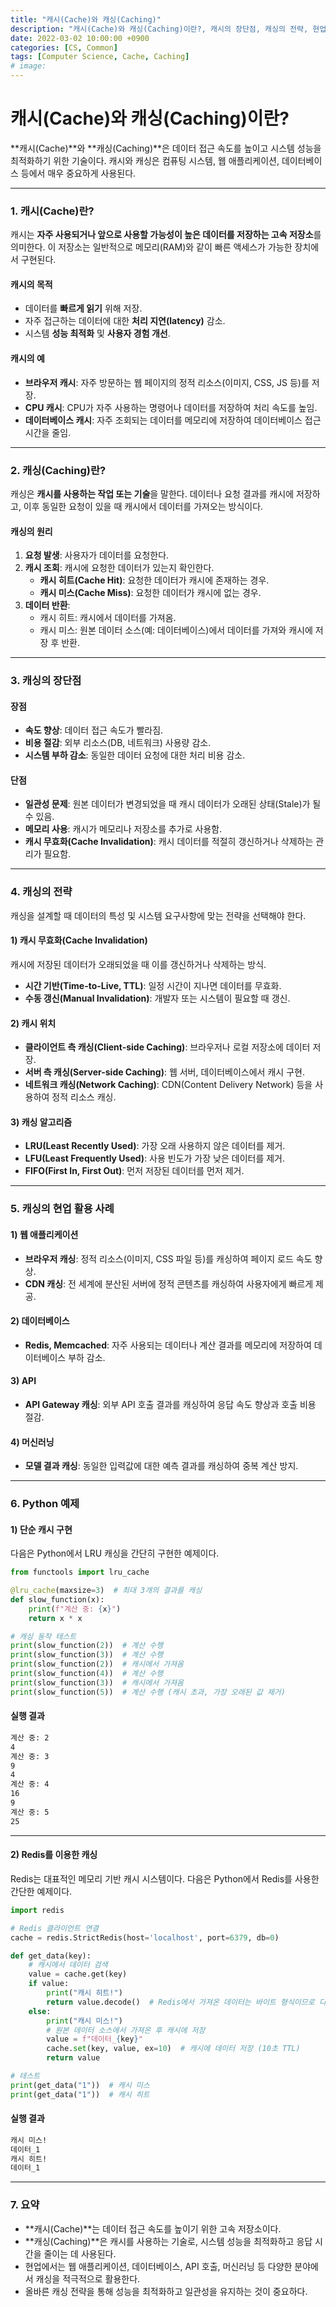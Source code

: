 ```yaml
---
title: "캐시(Cache)와 캐싱(Caching)"
description: "캐시(Cache)와 캐싱(Caching)이란?, 캐시의 장단점, 캐싱의 전략, 현업 활용 사례, Python 예제"
date: 2022-03-02 10:00:00 +0900
categories: [CS, Common]
tags: [Computer Science, Cache, Caching]
# image:
---
```


# **캐시(Cache)와 캐싱(Caching)이란?**

**캐시(Cache)**와 **캐싱(Caching)**은 데이터 접근 속도를 높이고 시스템 성능을 최적화하기 위한 기술이다. 캐시와 캐싱은 컴퓨팅 시스템, 웹 애플리케이션, 데이터베이스 등에서 매우 중요하게 사용된다.

---

### **1. 캐시(Cache)란?**

캐시는 **자주 사용되거나 앞으로 사용할 가능성이 높은 데이터를 저장하는 고속 저장소**를 의미한다. 이 저장소는 일반적으로 메모리(RAM)와 같이 빠른 액세스가 가능한 장치에서 구현된다.

#### **캐시의 목적**
- 데이터를 **빠르게 읽기** 위해 저장.
- 자주 접근하는 데이터에 대한 **처리 지연(latency)** 감소.
- 시스템 **성능 최적화** 및 **사용자 경험 개선**.

#### **캐시의 예**
- **브라우저 캐시**: 자주 방문하는 웹 페이지의 정적 리소스(이미지, CSS, JS 등)를 저장.
- **CPU 캐시**: CPU가 자주 사용하는 명령어나 데이터를 저장하여 처리 속도를 높임.
- **데이터베이스 캐시**: 자주 조회되는 데이터를 메모리에 저장하여 데이터베이스 접근 시간을 줄임.

---

### **2. 캐싱(Caching)란?**

캐싱은 **캐시를 사용하는 작업 또는 기술**을 말한다. 데이터나 요청 결과를 캐시에 저장하고, 이후 동일한 요청이 있을 때 캐시에서 데이터를 가져오는 방식이다.

#### **캐싱의 원리**
1. **요청 발생**: 사용자가 데이터를 요청한다.
2. **캐시 조회**: 캐시에 요청한 데이터가 있는지 확인한다.
   - **캐시 히트(Cache Hit)**: 요청한 데이터가 캐시에 존재하는 경우.
   - **캐시 미스(Cache Miss)**: 요청한 데이터가 캐시에 없는 경우.
3. **데이터 반환**:
   - 캐시 히트: 캐시에서 데이터를 가져옴.
   - 캐시 미스: 원본 데이터 소스(예: 데이터베이스)에서 데이터를 가져와 캐시에 저장 후 반환.

---

### **3. 캐싱의 장단점**

#### **장점**
- **속도 향상**: 데이터 접근 속도가 빨라짐.
- **비용 절감**: 외부 리소스(DB, 네트워크) 사용량 감소.
- **시스템 부하 감소**: 동일한 데이터 요청에 대한 처리 비용 감소.

#### **단점**
- **일관성 문제**: 원본 데이터가 변경되었을 때 캐시 데이터가 오래된 상태(Stale)가 될 수 있음.
- **메모리 사용**: 캐시가 메모리나 저장소를 추가로 사용함.
- **캐시 무효화(Cache Invalidation)**: 캐시 데이터를 적절히 갱신하거나 삭제하는 관리가 필요함.

---

### **4. 캐싱의 전략**

캐싱을 설계할 때 데이터의 특성 및 시스템 요구사항에 맞는 전략을 선택해야 한다.

#### **1) 캐시 무효화(Cache Invalidation)**
캐시에 저장된 데이터가 오래되었을 때 이를 갱신하거나 삭제하는 방식.
- **시간 기반(Time-to-Live, TTL)**: 일정 시간이 지나면 데이터를 무효화.
- **수동 갱신(Manual Invalidation)**: 개발자 또는 시스템이 필요할 때 갱신.

#### **2) 캐시 위치**
- **클라이언트 측 캐싱(Client-side Caching)**: 브라우저나 로컬 저장소에 데이터 저장.
- **서버 측 캐싱(Server-side Caching)**: 웹 서버, 데이터베이스에서 캐시 구현.
- **네트워크 캐싱(Network Caching)**: CDN(Content Delivery Network) 등을 사용하여 정적 리소스 캐싱.

#### **3) 캐싱 알고리즘**
- **LRU(Least Recently Used)**: 가장 오래 사용하지 않은 데이터를 제거.
- **LFU(Least Frequently Used)**: 사용 빈도가 가장 낮은 데이터를 제거.
- **FIFO(First In, First Out)**: 먼저 저장된 데이터를 먼저 제거.

---

### **5. 캐싱의 현업 활용 사례**

#### **1) 웹 애플리케이션**
- **브라우저 캐싱**: 정적 리소스(이미지, CSS 파일 등)를 캐싱하여 페이지 로드 속도 향상.
- **CDN 캐싱**: 전 세계에 분산된 서버에 정적 콘텐츠를 캐싱하여 사용자에게 빠르게 제공.

#### **2) 데이터베이스**
- **Redis, Memcached**: 자주 사용되는 데이터나 계산 결과를 메모리에 저장하여 데이터베이스 부하 감소.

#### **3) API**
- **API Gateway 캐싱**: 외부 API 호출 결과를 캐싱하여 응답 속도 향상과 호출 비용 절감.

#### **4) 머신러닝**
- **모델 결과 캐싱**: 동일한 입력값에 대한 예측 결과를 캐싱하여 중복 계산 방지.

---

### **6. Python 예제**

#### **1) 단순 캐시 구현**
다음은 Python에서 LRU 캐싱을 간단히 구현한 예제이다.

```python
from functools import lru_cache

@lru_cache(maxsize=3)  # 최대 3개의 결과를 캐싱
def slow_function(x):
    print(f"계산 중: {x}")
    return x * x

# 캐싱 동작 테스트
print(slow_function(2))  # 계산 수행
print(slow_function(3))  # 계산 수행
print(slow_function(2))  # 캐시에서 가져옴
print(slow_function(4))  # 계산 수행
print(slow_function(3))  # 캐시에서 가져옴
print(slow_function(5))  # 계산 수행 (캐시 초과, 가장 오래된 값 제거)
```

#### **실행 결과**
```bash
계산 중: 2
4
계산 중: 3
9
4
계산 중: 4
16
9
계산 중: 5
25
```

---

#### **2) Redis를 이용한 캐싱**
Redis는 대표적인 메모리 기반 캐시 시스템이다. 다음은 Python에서 Redis를 사용한 간단한 예제이다.

```python
import redis

# Redis 클라이언트 연결
cache = redis.StrictRedis(host='localhost', port=6379, db=0)

def get_data(key):
    # 캐시에서 데이터 검색
    value = cache.get(key)
    if value:
        print("캐시 히트!")
        return value.decode()  # Redis에서 가져온 데이터는 바이트 형식이므로 디코딩
    else:
        print("캐시 미스!")
        # 원본 데이터 소스에서 가져온 후 캐시에 저장
        value = f"데이터_{key}"
        cache.set(key, value, ex=10)  # 캐시에 데이터 저장 (10초 TTL)
        return value

# 테스트
print(get_data("1"))  # 캐시 미스
print(get_data("1"))  # 캐시 히트
```

#### **실행 결과**
```bash
캐시 미스!
데이터_1
캐시 히트!
데이터_1
```

---

### **7. 요약**

- **캐시(Cache)**는 데이터 접근 속도를 높이기 위한 고속 저장소이다.
- **캐싱(Caching)**은 캐시를 사용하는 기술로, 시스템 성능을 최적화하고 응답 시간을 줄이는 데 사용된다.
- 현업에서는 웹 애플리케이션, 데이터베이스, API 호출, 머신러닝 등 다양한 분야에서 캐싱을 적극적으로 활용한다.
- 올바른 캐싱 전략을 통해 성능을 최적화하고 일관성을 유지하는 것이 중요하다.